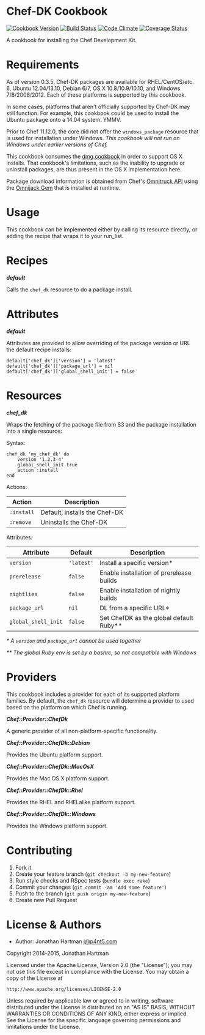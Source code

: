 Chef-DK Cookbook
================
[![Cookbook Version](https://img.shields.io/cookbook/v/chef-dk.svg)][cookbook]
[![Build Status](https://img.shields.io/travis/RoboticCheese/chef-dk-chef.svg)][travis]
[![Code Climate](https://img.shields.io/codeclimate/github/RoboticCheese/chef-dk-chef.svg)][codeclimate]
[![Coverage Status](https://img.shields.io/coveralls/RoboticCheese/chef-dk-chef.svg)][coveralls]

[cookbook]: https://supermarket.chef.io/cookbooks/chef-dk
[travis]: https://travis-ci.org/RoboticCheese/chef-dk-chef
[codeclimate]: https://codeclimate.com/github/RoboticCheese/chef-dk-chef
[coveralls]: https://coveralls.io/r/RoboticCheese/chef-dk-chef

A cookbook for installing the Chef Development Kit.

Requirements
============

As of version 0.3.5, Chef-DK packages are available for RHEL/CentOS/etc. 6,
Ubuntu 12.04/13.10, Debian 6/7, OS X 10.8/10.9/10.10, and Windows 7/8/2008/2012.
Each of these platforms is supported by this cookbook.

In some cases, platforms that aren't officially supported by Chef-DK may still
function. For example, this cookbook could be used to install the Ubuntu package
onto a 14.04 system. YMMV.

Prior to Chef 11.12.0, the core did not offer the `windows_package` resource
that is used for installation under Windows. _This cookbook will not run on
Windows under earlier versions of Chef._

This cookbook consumes the
[dmg cookbook](https://supermarket.chef.io/cookbooks/dmg) in order to
support OS X installs. That cookbook's limitations, such as the inability
to upgrade or uninstall packages, are thus present in the OS X implementation
here.

Package download information is obtained from Chef's
[Omnitruck API](https://github.com/opscode/opscode-omnitruck) using the
[Omnijack Gem](https://github.com/RoboticCheese/omnijack-ruby) that is
installed at runtime.

Usage
=====

This cookbook can be implemented either by calling its resource directly, or
adding the recipe that wraps it to your run\_list.

Recipes
=======

***default***

Calls the `chef_dk` resource to do a package install.

Attributes
==========

***default***

Attributes are provided to allow overriding of the package version or URL the
default recipe installs:

    default['chef_dk']['version'] = 'latest'
    default['chef_dk']['package_url'] = nil
    default['chef_dk']['global_shell_init'] = false

Resources
=========

***chef_dk***

Wraps the fetching of the package file from S3 and the package installation
into a single resource:

Syntax:

    chef_dk 'my_chef_dk' do
        version '1.2.3-4'
        global_shell_init true
        action :install
    end

Actions:

| Action     | Description                   |
|------------|-------------------------------|
| `:install` | Default; installs the Chef-DK |
| `:remove`  | Uninstalls the Chef-DK        |

Attributes:

| Attribute           | Default    | Description                               |
|---------------------|------------|-------------------------------------------|
| `version`           | `'latest'` | Install a specific version\*              |
| `prerelease`        | `false`    | Enable installation of prerelease builds  |
| `nightlies`         | `false`    | Enable installation of nightly builds     |
| `package_url`       | `nil`      | DL from a specific URL\*                  |
| `global_shell_init` | `false`    | Set ChefDK as the global default Ruby\*\* |

_\* A `version` and `package_url` cannot be used together_

_\*\* The global Ruby env is set by a bashrc, so not compatible with Windows_

Providers
=========

This cookbook includes a provider for each of its supported platform families.
By default, the `chef_dk` resource will determine a provider to used based on
the platform on which Chef is running.

***Chef::Provider::ChefDk***

A generic provider of all non-platform-specific functionality.

***Chef::Provider::ChefDk::Debian***

Provides the Ubuntu platform support.

***Chef::Provider::ChefDk::MacOsX***

Provides the Mac OS X platform support.

***Chef::Provider::ChefDk::Rhel***

Provides the RHEL and RHELalike platform support.

***Chef::Provider::ChefDk::Windows***

Provides the Windows platform support.

Contributing
============

1. Fork it
2. Create your feature branch (`git checkout -b my-new-feature`)
3. Run style checks and RSpec tests (`bundle exec rake`)
4. Commit your changes (`git commit -am 'Add some feature'`)
5. Push to the branch (`git push origin my-new-feature`)
6. Create new Pull Request

License & Authors
=================
- Author: Jonathan Hartman <j@p4nt5.com>

Copyright 2014-2015, Jonathan Hartman

Licensed under the Apache License, Version 2.0 (the "License");
you may not use this file except in compliance with the License.
You may obtain a copy of the License at

    http://www.apache.org/licenses/LICENSE-2.0

Unless required by applicable law or agreed to in writing, software
distributed under the License is distributed on an "AS IS" BASIS,
WITHOUT WARRANTIES OR CONDITIONS OF ANY KIND, either express or implied.
See the License for the specific language governing permissions and
limitations under the License.
